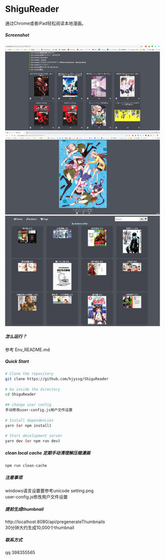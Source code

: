 # ShiguReader

通过Chrome或者iPad轻松阅读本地漫画。

##### Screenshot

![screenshot-01](screenshot/01.png)
![screenshot-02](screenshot/02.png)
![screenshot-03](screenshot/03.png)


##### 怎么运行？
参考 Env_README.md

##### Quick Start

```bash
# Clone the repository
git clone https://github.com/hjyssg/ShiguReader

# Go inside the directory
cd ShiguReader

## change user config
手动修改user-config.js用户文件设置  

# Install dependencies
yarn (or npm install)

# Start development server
yarn dev (or npm run dev)
```

##### clean local cache 定期手动清理解压缩漫画
```bash
npm run clean-cache
```

##### 注意事项
windows语言设置要参考unicode setting.png  
user-config.js修改用户文件设置  

##### 提前生成thumbnail
http://localhost:8080/api/pregenerateThumbnails  
30分钟大约生成10,000个thumbnail

##### 联系方式
qq 398355565
